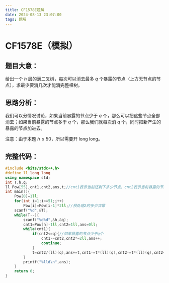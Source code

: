 ```yaml
---
title: CF1578E题解
date: 2024-08-13 23:07:00
tags: 题解
---
```

# CF1578E（模拟）

## 题目大意：

给出一个 $h$ 层的满二叉树，每次可以消去最多 $q$ 个暴露的节点（上方无节点的节点），求最少要消几次才能消完整棵树。

## 思路分析：

我们可以分情况讨论，如果当前暴露的节点少于 $q$ 个，那么可以把这些节点全部消去；如果当前暴露的节点多于 $q$ 个，那么我们就每次消 $q$ 个，同时把新产生的暴露的节点加进去。

注意：由于本题 $h \le 50$，所以需要开 long long。

## 完整代码：

```cpp
#include <bits/stdc++.h>
#define ll long long
using namespace std;
int T,h,q;
ll Pow[55],cnt1,cnt2,ans,t;//cnt1表示当前还剩下多少节点，cnt2表示当前暴露的节点个数
int main(){
	Pow[0]=1ll;
	for(int i=1;i<=51;i++)
		Pow[i]=Pow[i-1]*2ll;//预处理2的多少次幂
	scanf("%d",&T);
	while(T--){
		scanf("%d%d",&h,&q);
		cnt1=Pow[h]-1ll,cnt2=1ll,ans=0ll;
		while(cnt1){
			if(cnt2<=q){//如果暴露的节点少于q个
				cnt1-=cnt2,cnt2*=2ll,ans++;
				continue;
			}
			t=cnt2/(ll)(q),ans+=t,cnt1-=t*(ll)(q),cnt2-=t*(ll)(q),cnt2+=t*(ll)(q)*2ll,cnt2=min(cnt2,cnt1);
		}
		printf("%lld\n",ans);
	}
	return 0;
}
```